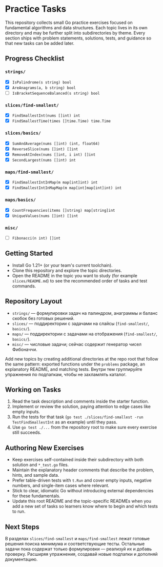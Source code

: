 # Practice Tasks

This repository collects small Go practice exercises focused on fundamental algorithms and data structures. Each topic lives in its own directory and may be further split into subdirectories by theme. Every section ships with problem statements, solutions, tests, and guidance so that new tasks can be added later.

## Progress Checklist
### `strings/`
- [x] `IsPalindrome(s string) bool`
- [x] `AreAnagrams(a, b string) bool`
- [ ] `IsBracketSequenceBalanced(s string) bool`

### `slices/find-smallest/`
- [x] `FindSmallestInt(nums []int) int`
- [x] `FindSmallestTime(times []time.Time) time.Time`

### `slices/basics/`
- [x] `SumAndAverage(nums []int) (int, float64)`
- [x] `ReverseSlice(nums []int) []int`
- [x] `RemoveAtIndex(nums []int, i int) []int`
- [x] `SecondLargest(nums []int) int`

### `maps/find-smallest/`
- [x] `FindSmallestIntInMap(m map[int]int) int`
- [x] `FindSmallestIntInMapMap(m map[int]map[int]int) int`

### `maps/basics/`
- [x] `CountFrequencies(items []string) map[string]int`
- [x] `UniqueValues(nums []int) []int`

### `misc/`
- [ ] `Fibonacci(n int) []int`

## Getting Started
- Install Go 1.21+ (or your team's current toolchain).
- Clone this repository and explore the topic directories.
- Open the README in the topic you want to study (for example `slices/README.md`) to see the recommended order of tasks and test commands.

## Repository Layout
- `strings/` — формулировки задач на палиндром, анаграммы и баланс скобок без готовых решений.
- `slices/` — поддиректории с задачами на слайсы (`find-smallest/`, `basics/`).
- `maps/` — поддиректории с задачами на отображения (`find-smallest/`, `basics/`).
- `misc/` — числовые задачи; сейчас содержит генератор чисел Фибоначчи.

Add new topics by creating additional directories at the repo root that follow the same pattern: exported functions under the `problems` package, an explanatory README, and matching tests. Внутри тем группируйте упражнения по подпапкам, чтобы не захламлять каталог.

## Working on Tasks
1. Read the task description and comments inside the starter function.
2. Implement or review the solution, paying attention to edge cases like empty inputs.
3. Run the tests for that task (`go test ./slices/find-smallest -run TestFindSmallestInt` as an example) until they pass.
4. Use `go test ./...` from the repository root to make sure every exercise still succeeds.

## Authoring New Exercises
- Keep exercises self-contained inside their subdirectory with both solution and `*_test.go` files.
- Maintain the explanatory header comments that describe the problem, hints, and sample data.
- Prefer table-driven tests with `t.Run` and cover empty inputs, negative numbers, and single-item cases where relevant.
- Stick to clear, idiomatic Go without introducing external dependencies for these fundamentals.
- Update this root README and the topic-specific READMEs when you add a new set of tasks so learners know where to begin and which tests to run.

## Next Steps
В разделах `slices/find-smallest` и `maps/find-smallest` лежат готовые решения поиска минимума и соответствующие тесты. Остальные задачи пока содержат только формулировки — реализуй их и добавь проверку. Расширяя упражнения, создавай новые подпапки и дополняй документацию.
